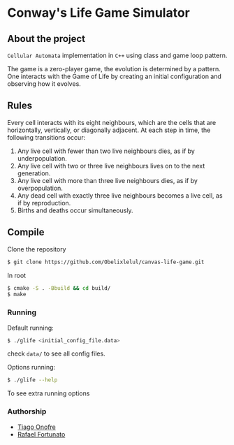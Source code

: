 # Conway's Life Game Simulator
## About the project
`Cellular Automata` implementation in `C++` using class and game loop pattern.

The game is a zero-player game, the evolution is determined by a pattern. One interacts with the Game of Life by creating an initial configuration and observing how it evolves.
## Rules
Every cell interacts with its eight neighbours, which are the cells that are horizontally, vertically, or diagonally adjacent. At each step in time, the following transitions occur:

1. Any live cell with fewer than two live neighbours dies, as if by underpopulation.
2. Any live cell with two or three live neighbours lives on to the next generation.
3. Any live cell with more than three live neighbours dies, as if by overpopulation.
4. Any dead cell with exactly three live neighbours becomes a live cell, as if by reproduction.
5. Births and deaths occur simultaneously.

## Compile
Clone the repository
```bash
$ git clone https://github.com/Obelixlelul/canvas-life-game.git
```

In root
```bash
$ cmake -S . -Bbuild && cd build/
$ make
````

### Running

Default running:
```bash
$ ./glife <initial_config_file.data>
````
check `data/` to see all config files.

Options running:
```bash
$ ./glife --help
````
To see extra running options

### Authorship
* [Tiago Onofre](https://github.com/OnofreTZK)
* [Rafael Fortunato](https://github.com/Obelixlelul)




